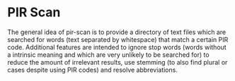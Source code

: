 # PIR Scan
The general idea of pir-scan is to provide a directory of text files which are searched for words (text separated by whitespace) that match a certain PIR code. Additional features are intended to ignore stop words (words without a intrinsic meaning and which are very unlikely to be searched for) to reduce the amount of irrelevant results, use stemming (to also find plural or cases despite using PIR codes) and resolve abbreviations.
